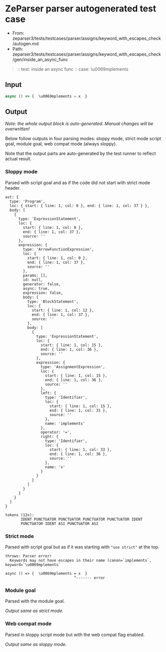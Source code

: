 # ZeParser parser autogenerated test case

- From: zeparser3/tests/testcases/parser/assigns/keyword_with_escapes_check/autogen.md
- Path: zeparser3/tests/testcases/parser/assigns/keyword_with_escapes_check/gen/inside_an_async_func

> :: test: inside an async func
> :: case: \u0069mplements

## Input


`````js
async () => {  \u0069mplements = x  }
`````

## Output

_Note: the whole output block is auto-generated. Manual changes will be overwritten!_

Below follow outputs in four parsing modes: sloppy mode, strict mode script goal, module goal, web compat mode (always sloppy).

Note that the output parts are auto-generated by the test runner to reflect actual result.

### Sloppy mode

Parsed with script goal and as if the code did not start with strict mode header.

`````
ast: {
  type: 'Program',
  loc: { start: { line: 1, col: 0 }, end: { line: 1, col: 37 } },
  body: [
    {
      type: 'ExpressionStatement',
      loc: {
        start: { line: 1, col: 0 },
        end: { line: 1, col: 37 },
        source: ''
      },
      expression: {
        type: 'ArrowFunctionExpression',
        loc: {
          start: { line: 1, col: 0 },
          end: { line: 1, col: 37 },
          source: ''
        },
        params: [],
        id: null,
        generator: false,
        async: true,
        expression: false,
        body: {
          type: 'BlockStatement',
          loc: {
            start: { line: 1, col: 12 },
            end: { line: 1, col: 37 },
            source: ''
          },
          body: [
            {
              type: 'ExpressionStatement',
              loc: {
                start: { line: 1, col: 15 },
                end: { line: 1, col: 36 },
                source: ''
              },
              expression: {
                type: 'AssignmentExpression',
                loc: {
                  start: { line: 1, col: 15 },
                  end: { line: 1, col: 36 },
                  source: ''
                },
                left: {
                  type: 'Identifier',
                  loc: {
                    start: { line: 1, col: 15 },
                    end: { line: 1, col: 31 },
                    source: ''
                  },
                  name: 'implements'
                },
                operator: '=',
                right: {
                  type: 'Identifier',
                  loc: {
                    start: { line: 1, col: 33 },
                    end: { line: 1, col: 36 },
                    source: ''
                  },
                  name: 'x'
                }
              }
            }
          ]
        }
      }
    }
  ]
}

tokens (12x):
       IDENT PUNCTUATOR PUNCTUATOR PUNCTUATOR PUNCTUATOR IDENT
       PUNCTUATOR IDENT ASI PUNCTUATOR ASI
`````

### Strict mode

Parsed with script goal but as if it was starting with `"use strict"` at the top.

`````
throws: Parser error!
  Keywords may not have escapes in their name (canon=`implements`, keyword=`\u0069mplements`

async () => {  \u0069mplements = x  }
                               ^------- error
`````


### Module goal

Parsed with the module goal.

_Output same as strict mode._

### Web compat mode

Parsed in sloppy script mode but with the web compat flag enabled.

_Output same as sloppy mode._
